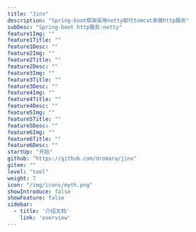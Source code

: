 ```yaml
---
title: "Jinx"
description: "Spring-boot框架采用netty取代tomcat来做http服务"
subDesc: "Spring-boot http服务:netty"
feature1Img: ""
feature1Title: ""
feature1Desc: ""
feature2Img: ""
feature2Title: ""
feature2Desc: ""
feature3Img: ""
feature3Title: ""
feature3Desc: ""
feature4Img: ""
feature4Title: ""
feature4Desc: ""
feature5Img: ""
feature5Title: ""
feature5Desc: ""
feature6Img: ""
feature6Title: ""
feature6Desc: ""
startUp: "开始"
github: "https://github.com/dromara/jinx"
gitee: ""
level: "tool"
weight: 7
icon: "/img/icons/myth.png"
showIntroduce: false
showFeature: false
sidebar:
  - title: '介绍文档'  	
    link: 'overview'
---
```


